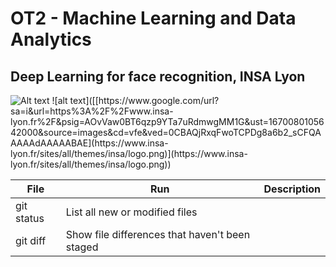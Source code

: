 # OT2 - Machine Learning and Data Analytics

## Deep Learning for face recognition, INSA Lyon

<img src="[[/path/to/img.jpg]([https://www.google.com/url?sa=i&url=https%3A%2F%2Fwww.insa-lyon.fr%2F&psig=AOvVaw0BT6qzp9YTa7uRdmwgMM1G&ust=1670080105642000&source=images&cd=vfe&ved=0CBAQjRxqFwoTCPDg8a6b2_sCFQAAAAAdAAAAABAE)" alt="Alt text" title="Optional title](https://www.insa-lyon.fr/sites/all/themes/insa/logo.png)](https://www.insa-lyon.fr/sites/all/themes/insa/logo.png)">
![alt text]([[https://www.google.com/url?sa=i&url=https%3A%2F%2Fwww.insa-lyon.fr%2F&psig=AOvVaw0BT6qzp9YTa7uRdmwgMM1G&ust=1670080105642000&source=images&cd=vfe&ved=0CBAQjRxqFwoTCPDg8a6b2_sCFQAAAAAdAAAAABAE](https://www.insa-lyon.fr/sites/all/themes/insa/logo.png)](https://www.insa-lyon.fr/sites/all/themes/insa/logo.png))

| File | Run | Description |
| --- | --- | --- |
| git status | List all new or modified files |
| git diff | Show file differences that haven't been staged |
